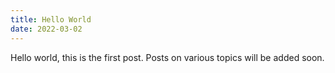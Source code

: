 ```yaml
---
title: Hello World
date: 2022-03-02
---
```


Hello world, this is the first post. Posts on various topics will be added soon.

